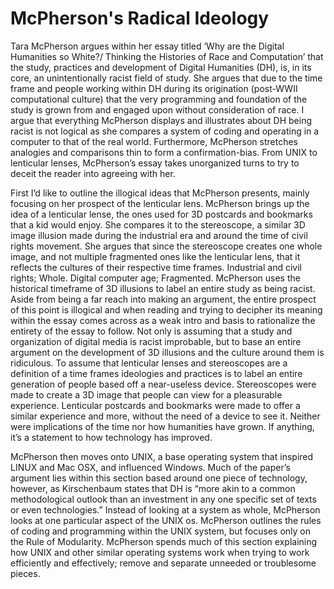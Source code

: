 # McPherson's Radical Ideology
Tara McPherson argues within her essay titled
‘Why are the Digital Humanities so White?/ Thinking the Histories of Race and Computation’ that the study, practices and development 
of Digital Humanities (DH), is, in its core, an unintentionally racist field of study. She argues that due to the time frame and people
working within DH during its origination (post-WWII computational culture) that the very programming and foundation of the study is grown
from and engaged upon without consideration of race. I argue that everything McPherson displays and illustrates about DH being racist is
not logical as she compares a system of coding and operating in a computer to that of the real world. Furthermore, McPherson stretches
analogies and comparisons thin to form a confirmation-bias. From UNIX to lenticular lenses, McPherson’s essay takes unorganized turns
to try to deceit the reader into agreeing with her.

First I’d like to outline the illogical ideas that McPherson presents, mainly focusing on her prospect of the lenticular lens. McPherson
brings up the idea of a lenticular lense, the ones used for 3D postcards and bookmarks that a kid would enjoy. She compares it to the 
stereoscope, a similar 3D image illusion made during the industrial era and around the time of civil rights movement. She argues that
since the stereoscope  creates one whole image, and not multiple fragmented ones like the lenticular lens, that it reflects the cultures 
of their respective time frames. Industrial and civil rights; Whole. Digital computer age; Fragmented. McPherson uses the historical
timeframe of 3D illusions to label an entire study as being racist. Aside from being a far reach into making an argument, the entire
prospect of this point is illogical and when reading and trying to decipher its meaning within the essay comes across as a weak intro 
and basis to rationalize the entirety of the essay to follow. Not only is assuming that a study and organization of digital media is 
racist improbable, but to base an entire argument on the development of 3D illusions and the culture around them is ridiculous. To assume
that lenticular lenses and stereoscopes are a definition of a time frames ideologies and practices is to label an entire generation of 
people based off a near-useless device. Stereoscopes were made to create a 3D image that people can view for a pleasurable experience.
Lenticular postcards and bookmarks were made to offer a similar experience and more, without the need of a device to see it. Neither were
implications of the time nor how humanities have grown. If anything, it’s a statement to how technology has improved.

McPherson then moves onto UNIX, a base operating system that inspired LINUX and Mac OSX, and influenced Windows. Much of the paper’s
argument lies within this section based around one piece of technology, however, as Kirschenbaum states that DH is “more akin to a common
methodological outlook than an investment in any one specific set of texts or even technologies.” Instead of looking at a system as whole,
McPherson looks at one particular aspect of the UNIX os. McPherson outlines the rules of coding and programming within the UNIX system,
but focuses only on the Rule of Modularity. McPherson spends much of this section explaining how UNIX and other similar operating systems
work when trying to work efficiently and effectively; remove and separate unneeded or troublesome pieces.


